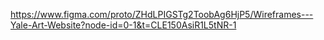 https://www.figma.com/proto/ZHdLPIGSTg2ToobAg6HjP5/Wireframes---Yale-Art-Website?node-id=0-1&t=CLE150AsiR1L5tNR-1

